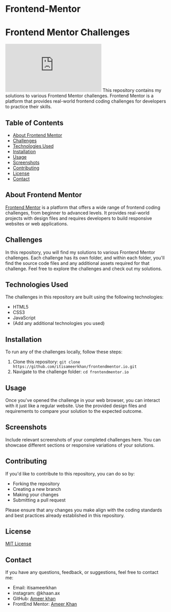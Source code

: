 # Frontend-Mentor
# Frontend Mentor Challenges


![FrontEnd Mentor](https://thecodebytes.com/wp-content/webpc-passthru.php?src=http://thecodebytes.com/wp-content/uploads/2023/02/frontend-mentor-review.png&nocache=1)
This repository contains my solutions to various Frontend Mentor challenges. Frontend Mentor is a platform that provides real-world frontend coding challenges for developers to practice their skills.

## Table of Contents

- [About Frontend Mentor](#about-frontend-mentor)
- [Challenges](#challenges)
- [Technologies Used](#technologies-used)
- [Installation](#installation)
- [Usage](#usage)
- [Screenshots](#screenshots)
- [Contributing](#contributing)
- [License](#license)
- [Contact](#contact)

## About Frontend Mentor

[Frontend Mentor](https://www.frontendmentor.io/) is a platform that offers a wide range of frontend coding challenges, from beginner to advanced levels. It provides real-world projects with design files and requires developers to build responsive websites or web applications.

## Challenges

In this repository, you will find my solutions to various Frontend Mentor challenges. Each challenge has its own folder, and within each folder, you'll find the source code files and any additional assets required for that challenge. Feel free to explore the challenges and check out my solutions.

## Technologies Used

The challenges in this repository are built using the following technologies:

- HTML5
- CSS3
- JavaScript
- (Add any additional technologies you used)

## Installation

To run any of the challenges locally, follow these steps:

1. Clone this repository: `git clone https://github.com/itisameerkhan/frontendmentor.io.git`
2. Navigate to the challenge folder: `cd frontendmentor.io`

## Usage

Once you've opened the challenge in your web browser, you can interact with it just like a regular website. Use the provided design files and requirements to compare your solution to the expected outcome.

## Screenshots

Include relevant screenshots of your completed challenges here. You can showcase different sections or responsive variations of your solutions.

## Contributing

If you'd like to contribute to this repository, you can do so by:

- Forking the repository
- Creating a new branch
- Making your changes
- Submitting a pull request

Please ensure that any changes you make align with the coding standards and best practices already established in this repository.

## License

[MIT License](LICENSE)

## Contact

If you have any questions, feedback, or suggestions, feel free to contact me:

- Email: itisameerkhan
- instagram: @khaan.ax
- GitHub: [Ameer khan](github.com/itisameerkhan)
- FrontEnd Mentor: [Ameer Khan](https://www.frontendmentor.io/profile/ameerkhan123ak)


